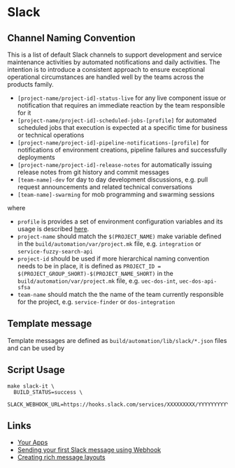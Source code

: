 # Slack

## Channel Naming Convention

This is a list of default Slack channels to support development and service maintenance activities by automated notifications and daily activities. The intention is to introduce a consistent approach to ensure exceptional operational circumstances are handled well by the teams across the products family.

- `[project-name/project-id]-status-live` for any live component issue or notification that requires an immediate reaction by the team responsible for it
- `[project-name/project-id]-scheduled-jobs-[profile]` for automated scheduled jobs that execution is expected at a specific time for business or technical operations
- `[project-name/project-id]-pipeline-notifications-[profile]` for notifications of environment creations, pipeline failures and successfully deployments
- `[project-name/project-id]-release-notes` for automatically issuing release notes from git history and commit messages
- `[team-name]-dev` for day to day development discussions, e.g. pull request announcements and related technical conversations
- `[team-name]-swarming` for mob programming and swarming sessions

where

- `profile` is provides a set of environment configuration variables and its usage is described [here](https://github.com/nhsd-exeter/make-devops/blob/main/build/automation/lib/project/template/build/automation/var/profile/README.md).
- `project-name` should match the `$(PROJECT_NAME)` make variable defined in the `build/automation/var/project.mk` file, e.g. `integration` or `service-fuzzy-search-api`
- `project-id` should be used if more hierarchical naming convention needs to be in place, it is defined as `PROJECT_ID = $(PROJECT_GROUP_SHORT)-$(PROJECT_NAME_SHORT)` in the `build/automation/var/project.mk` file, e.g. `uec-dos-int`, `uec-dos-api-sfsa`
- `team-name` should match the the name of the team currently responsible for the project, e.g. `service-finder` or `dos-integration`

## Template message

Template messages are defined as `build/automation/lib/slack/*.json` files and can be used by

## Script Usage

    make slack-it \
      BUILD_STATUS=success \
      SLACK_WEBHOOK_URL=https://hooks.slack.com/services/XXXXXXXXX/YYYYYYYYYYY/ZZZZZZZZZZZZZZZZZZZZZZZZ

## Links

- [Your Apps](https://api.slack.com/apps/)
- [Sending your first Slack message using Webhook](https://api.slack.com/tutorials/slack-apps-hello-world)
- [Creating rich message layouts](https://api.slack.com/messaging/composing/layouts)
